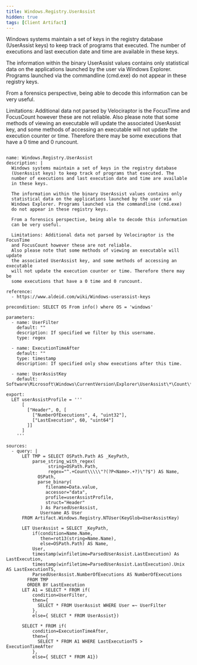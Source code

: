 ```yaml
---
title: Windows.Registry.UserAssist
hidden: true
tags: [Client Artifact]
---
```


Windows systems maintain a set of keys in the registry database
(UserAssist keys) to keep track of programs that executed. The
number of executions and last execution date and time are available
in these keys.

The information within the binary UserAssist values contains only
statistical data on the applications launched by the user via
Windows Explorer. Programs launched via the command­line (cmd.exe)
do not appear in these registry keys.

From a forensics perspective, being able to decode this information
can be very useful.

Limitations: Additional data not parsed by Velociraptor is the FocusTime
and FocusCount however these are not reliable.
Also please note that some methods of viewing an executable will update
the associated UserAssist key, and some methods of accessing an executable
will not update the execution counter or time. Therefore there may be
some executions that have a 0 time and 0 runcount.


<pre><code class="language-yaml">
name: Windows.Registry.UserAssist
description: |
  Windows systems maintain a set of keys in the registry database
  (UserAssist keys) to keep track of programs that executed. The
  number of executions and last execution date and time are available
  in these keys.

  The information within the binary UserAssist values contains only
  statistical data on the applications launched by the user via
  Windows Explorer. Programs launched via the command­line (cmd.exe)
  do not appear in these registry keys.

  From a forensics perspective, being able to decode this information
  can be very useful.

  Limitations: Additional data not parsed by Velociraptor is the FocusTime
  and FocusCount however these are not reliable.
  Also please note that some methods of viewing an executable will update
  the associated UserAssist key, and some methods of accessing an executable
  will not update the execution counter or time. Therefore there may be
  some executions that have a 0 time and 0 runcount.

reference:
  - https://www.aldeid.com/wiki/Windows-userassist-keys

precondition: SELECT OS From info() where OS = 'windows'

parameters:
  - name: UserFilter
    default: ""
    description: If specified we filter by this username.
    type: regex

  - name: ExecutionTimeAfter
    default: ""
    type: timestamp
    description: If specified only show executions after this time.

  - name: UserAssistKey
    default: Software\Microsoft\Windows\CurrentVersion\Explorer\UserAssist\*\Count\*

export:
  LET userAssistProfile = '''
      [
        ["Header", 0, [
          ["NumberOfExecutions", 4, "uint32"],
          ["LastExecution", 60, "uint64"]
        ]]
      ]
    '''

sources:
  - query: |
      LET TMP = SELECT OSPath.Path AS _KeyPath,
          parse_string_with_regex(
                string=OSPath.Path,
                regex="^.+Count\\\\\"?(?P&lt;Name&gt;.+?)\"?$") AS Name,
            OSPath,
            parse_binary(
               filename=Data.value,
               accessor="data",
               profile=userAssistProfile,
               struct="Header"
             ) As ParsedUserAssist,
             Username AS User
      FROM Artifact.Windows.Registry.NTUser(KeyGlob=UserAssistKey)

      LET UserAssist = SELECT _KeyPath,
          if(condition=Name.Name,
             then=rot13(string=Name.Name),
             else=OSPath.Path) AS Name,
          User,
          timestamp(winfiletime=ParsedUserAssist.LastExecution) As LastExecution,
          timestamp(winfiletime=ParsedUserAssist.LastExecution).Unix AS LastExecutionTS,
          ParsedUserAssist.NumberOfExecutions AS NumberOfExecutions
        FROM TMP
        ORDER BY LastExecution
      LET A1 = SELECT * FROM if(
          condition=UserFilter,
          then={
            SELECT * FROM UserAssist WHERE User =~ UserFilter
          },
          else={ SELECT * FROM UserAssist})

      SELECT * FROM if(
          condition=ExecutionTimeAfter,
          then={
            SELECT * FROM A1 WHERE LastExecutionTS &gt; ExecutionTimeAfter
          },
          else={ SELECT * FROM A1})

</code></pre>

